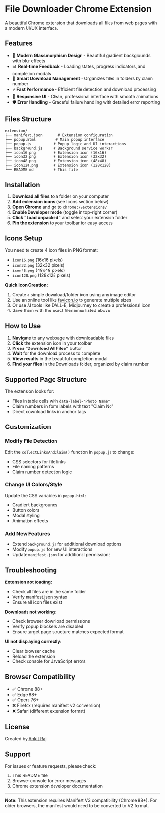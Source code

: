 # File Downloader Chrome Extension

A beautiful Chrome extension that downloads all files from web pages with a modern UI/UX interface.

## Features

- 🎨 **Modern Glassmorphism Design** - Beautiful gradient backgrounds with blur effects
- 📊 **Real-time Feedback** - Loading states, progress indicators, and completion modals
- 🔄 **Smart Download Management** - Organizes files in folders by claim number
- ⚡ **Fast Performance** - Efficient file detection and download processing
- 📱 **Responsive UI** - Clean, professional interface with smooth animations
- 🛡️ **Error Handling** - Graceful failure handling with detailed error reporting

## Files Structure

```
extension/
├── manifest.json       # Extension configuration
├── popup.html         # Main popup interface
├── popup.js          # Popup logic and UI interactions
├── background.js     # Background service worker
├── icon16.png        # Extension icon (16x16)
├── icon32.png        # Extension icon (32x32)  
├── icon48.png        # Extension icon (48x48)
├── icon128.png       # Extension icon (128x128)
└── README.md         # This file
```

## Installation

1. **Download all files** to a folder on your computer
2. **Add extension icons** (see Icons section below)
3. **Open Chrome** and go to `chrome://extensions/`
4. **Enable Developer mode** (toggle in top-right corner)
5. **Click "Load unpacked"** and select your extension folder
6. **Pin the extension** to your toolbar for easy access

## Icons Setup

You need to create 4 icon files in PNG format:
- `icon16.png` (16x16 pixels)
- `icon32.png` (32x32 pixels)
- `icon48.png` (48x48 pixels)
- `icon128.png` (128x128 pixels)

**Quick Icon Creation:**
1. Create a simple download/folder icon using any image editor
2. Use an online tool like [favicon.io](https://favicon.io) to generate multiple sizes
3. Or use AI tools like DALL-E, Midjourney to create a professional icon
4. Save them with the exact filenames listed above

## How to Use

1. **Navigate** to any webpage with downloadable files
2. **Click** the extension icon in your toolbar
3. **Press "Download All Files"** button
4. **Wait** for the download process to complete
5. **View results** in the beautiful completion modal
6. **Find your files** in the Downloads folder, organized by claim number

## Supported Page Structure

The extension looks for:
- Files in table cells with `data-label="Photo Name"`
- Claim numbers in form labels with text "Claim No"
- Direct download links in anchor tags

## Customization

### Modify File Detection
Edit the `collectLinksAndClaim()` function in `popup.js` to change:
- CSS selectors for file links
- File naming patterns
- Claim number detection logic

### Change UI Colors/Style
Update the CSS variables in `popup.html`:
- Gradient backgrounds
- Button colors
- Modal styling
- Animation effects

### Add New Features
- Extend `background.js` for additional download options
- Modify `popup.js` for new UI interactions
- Update `manifest.json` for additional permissions

## Troubleshooting

**Extension not loading:**
- Check all files are in the same folder
- Verify manifest.json syntax
- Ensure all icon files exist

**Downloads not working:**
- Check browser download permissions
- Verify popup blockers are disabled
- Ensure target page structure matches expected format

**UI not displaying correctly:**
- Clear browser cache
- Reload the extension
- Check console for JavaScript errors

## Browser Compatibility

- ✅ Chrome 88+
- ✅ Edge 88+
- ✅ Opera 76+
- ❌ Firefox (requires manifest v2 conversion)
- ❌ Safari (different extension format)

## License

Created by [Ankit Raj](https://ankit-raj.vercel.app/)

## Support

For issues or feature requests, please check:
1. This README file
2. Browser console for error messages
3. Chrome extension developer documentation

---

**Note:** This extension requires Manifest V3 compatibility (Chrome 88+). For older browsers, the manifest would need to be converted to V2 format.